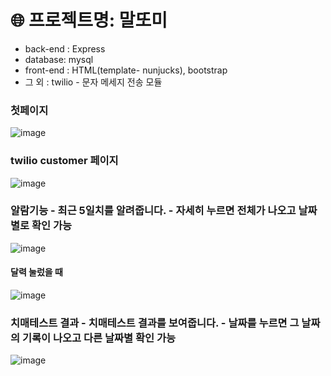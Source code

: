 # 🌐 프로젝트명: 말또미 
* back-end : Express
* database: mysql
* front-end : HTML(template- nunjucks), bootstrap
* 그 외 : twilio - 문자 메세지 전송 모듈 


### 첫페이지 
![image](https://user-images.githubusercontent.com/67853463/102358799-490b1d00-3ff3-11eb-8900-3cc7c0de6160.png)

### twilio customer 페이지 
![image](https://user-images.githubusercontent.com/67853463/102361734-e6b41b80-3ff6-11eb-8d08-bc39682ae705.png)

### 알람기능 - 최근 5일치를 알려줍니다. - 자세히 누르면 전체가 나오고 날짜별로 확인 가능
![image](https://user-images.githubusercontent.com/67853463/102727874-dd66de00-436b-11eb-857e-f91010a1bd98.png)

#### 달력 눌렀을 때
![image](https://user-images.githubusercontent.com/67853463/102727994-a2b17580-436c-11eb-91a0-23862e037dbf.png)


### 치매테스트 결과 - 치매테스트 결과를 보여줍니다. - 날짜를 누르면 그 날짜의 기록이 나오고 다른 날짜별 확인 가능 
![image](https://user-images.githubusercontent.com/67853463/102727948-523a1800-436c-11eb-8b88-b9647cf79b2c.png)


